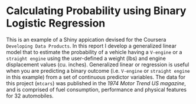 # Calculating Probability using Binary Logistic Regression

This is an example of a Shiny appication devised for the Coursera `Developing Data Products`. In this report I develop a  generalized linear model that to  estimate the probability of a vehicle having a `V-engine` or a `straight engine` using the user-defined a weight (lbs) and engine displacement values (cu. inches). Generalized linear or regression is useful when you are predicting a binary outcome (i.e. `V-engine` or `straight engine` in this example) from a set of continuous predictor variables. The data for this project (`mtcars`) was published in the *1974 Motor Trend US magazine*, and is comprised of fuel consumption, performance and physical features for 32 automobiles.